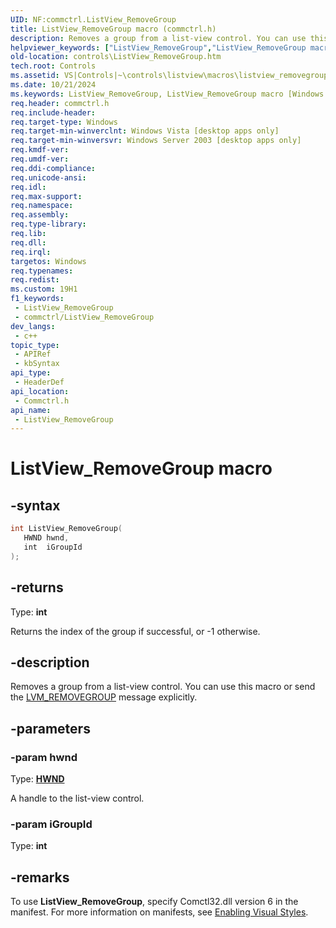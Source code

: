 ```yaml
---
UID: NF:commctrl.ListView_RemoveGroup
title: ListView_RemoveGroup macro (commctrl.h)
description: Removes a group from a list-view control. You can use this macro or send the LVM_REMOVEGROUP message explicitly.
helpviewer_keywords: ["ListView_RemoveGroup","ListView_RemoveGroup macro [Windows Controls]","_win32_ListView_RemoveGroup","_win32_ListView_RemoveGroup_cpp","commctrl/ListView_RemoveGroup","controls.ListView_RemoveGroup","controls._win32_ListView_RemoveGroup"]
old-location: controls\ListView_RemoveGroup.htm
tech.root: Controls
ms.assetid: VS|Controls|~\controls\listview\macros\listview_removegroup.htm
ms.date: 10/21/2024
ms.keywords: ListView_RemoveGroup, ListView_RemoveGroup macro [Windows Controls], _win32_ListView_RemoveGroup, _win32_ListView_RemoveGroup_cpp, commctrl/ListView_RemoveGroup, controls.ListView_RemoveGroup, controls._win32_ListView_RemoveGroup
req.header: commctrl.h
req.include-header: 
req.target-type: Windows
req.target-min-winverclnt: Windows Vista [desktop apps only]
req.target-min-winversvr: Windows Server 2003 [desktop apps only]
req.kmdf-ver: 
req.umdf-ver: 
req.ddi-compliance: 
req.unicode-ansi: 
req.idl: 
req.max-support: 
req.namespace: 
req.assembly: 
req.type-library: 
req.lib: 
req.dll: 
req.irql: 
targetos: Windows
req.typenames: 
req.redist: 
ms.custom: 19H1
f1_keywords:
 - ListView_RemoveGroup
 - commctrl/ListView_RemoveGroup
dev_langs:
 - c++
topic_type:
 - APIRef
 - kbSyntax
api_type:
 - HeaderDef
api_location:
 - Commctrl.h
api_name:
 - ListView_RemoveGroup
---
```


# ListView_RemoveGroup macro

## -syntax

```cpp
int ListView_RemoveGroup(
   HWND hwnd,
   int  iGroupId
);
```

## -returns

Type: **int**

Returns the index of the group if successful, or -1 otherwise.


## -description

Removes a group from a list-view control. You can use this macro or send the <a href="/windows/desktop/Controls/lvm-removegroup">LVM_REMOVEGROUP</a> message explicitly.

## -parameters

### -param hwnd

Type: <b><a href="/windows/desktop/WinProg/windows-data-types">HWND</a></b>

A handle to the list-view control.

### -param iGroupId

Type: <b>int</b>

## -remarks

To use <b>ListView_RemoveGroup</b>, specify Comctl32.dll version 6 in the manifest. For more information on manifests, see <a href="/windows/desktop/Controls/cookbook-overview">Enabling Visual Styles</a>.
